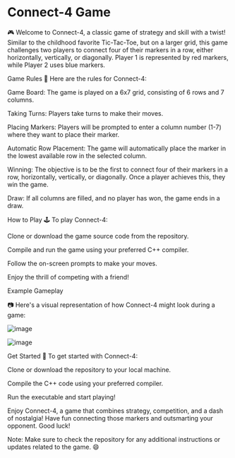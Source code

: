 # Connect-4 Game
🎮 Welcome to Connect-4, a classic game of strategy and skill with a twist! Similar to the childhood favorite Tic-Tac-Toe, but on a larger grid, this game challenges two players to connect four of their markers in a row, either horizontally, vertically, or diagonally. Player 1 is represented by red markers, while Player 2 uses blue markers.

Game Rules
📜 Here are the rules for Connect-4:

Game Board: The game is played on a 6x7 grid, consisting of 6 rows and 7 columns.

Taking Turns: Players take turns to make their moves.

Placing Markers: Players will be prompted to enter a column number (1-7) where they want to place their marker.

Automatic Row Placement: The game will automatically place the marker in the lowest available row in the selected column.

Winning: The objective is to be the first to connect four of their markers in a row, horizontally, vertically, or diagonally. Once a player achieves this, they win the game.

Draw: If all columns are filled, and no player has won, the game ends in a draw.

How to Play
🕹️ To play Connect-4:

Clone or download the game source code from the repository.

Compile and run the game using your preferred C++ compiler.

Follow the on-screen prompts to make your moves.

Enjoy the thrill of competing with a friend!

Example Gameplay

📷 Here's a visual representation of how Connect-4 might look during a game:

![image](https://github.com/Akshay4452/Connect-4/assets/58980814/3042b8e1-f94e-478a-b305-7db7204c102f)

![image](https://github.com/Akshay4452/Connect-4/assets/58980814/0cde0f5a-3609-4453-93db-dc2ca6d71fd7)

Get Started
🚀 To get started with Connect-4:

Clone or download the repository to your local machine.

Compile the C++ code using your preferred compiler.

Run the executable and start playing!

Enjoy Connect-4, a game that combines strategy, competition, and a dash of nostalgia! Have fun connecting those markers and outsmarting your opponent. Good luck!

Note: Make sure to check the repository for any additional instructions or updates related to the game. 😄
